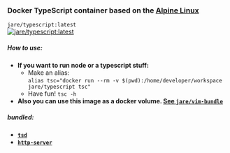 ### Docker TypeScript container based on the [Alpine Linux](alpinelinux.org) 

`jare/typescript:latest`  
[![jare/typescript:latest](https://badge.imagelayers.io/jare/typescript:latest.svg)](https://imagelayers.io/?images=jare/typescript:latest 'jare/typescript:latest') 

##### **How to use:**
  - **If you want to run node or a typescript stuff:**
    - Make an alias:  
     `alias tsc="docker run --rm -v $(pwd):/home/developer/workspace jare/typescript tsc"`
    - Have fun!  `tsc -h`
  - **Also you can use this image as a docker volume. [See `jare/vim-bundle`](https://registry.hub.docker.com/u/jare/vim-bundle/)**

##### **bundled:**
  - **[`tsd`](https://www.npmjs.com/package/tsd)** 
  - **[`http-server`](https://www.npmjs.com/package/http-server)** 
